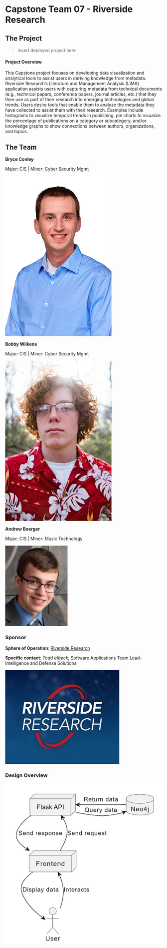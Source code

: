 # Capstone Team 07 - Riverside Research

## The Project

> Insert deployed project here 

#### Project Overview

This Capstone project focuses on developing data visualization and analytical tools to assist users in deriving knowledge from metadata. Riverside Research’s Literature and Management Analysis (LiMA) application assists users with capturing metadata from technical documents (e.g., technical papers, conference papers, journal articles, etc.) that they then use as part of their research into emerging technologies and global trends. Users desire tools that enable them to analyze the metadata they have collected to assist them with their research. Examples include histograms to visualize temporal trends in publishing, pie charts to visualize the percentage of publications on a category or subcategory, and/or knowledge graphs to show connections between authors, organizations, and topics.

## The Team

**Bryce Conley**

Major: CIS  |  Minor: Cyber Security Mgmt

<img src="./images/bryce.png" alt="bryce">

**Bobby Wilkens**

Major: CIS  |  Minor: Cyber Security Mgmt

<img src="./images/bobby.png" alt="bobby">

**Andrew Boerger**

Major: CIS  |  Minor: Music Technology

<img src="./images/andrew.png" alt="lasagna">


### Sponsor

**Sphere of Operation**: [Riverside Research](https://www.riversideresearch.org/)

**Specific contact**: *Todd Irlbeck*, Software Applications Team Lead- Intelligence and Defense Solutions

<img src="./images/riverside.png" alt="riverside">

### Design Overview

<img src="./images/designOverview.png" alt="designOverview">
